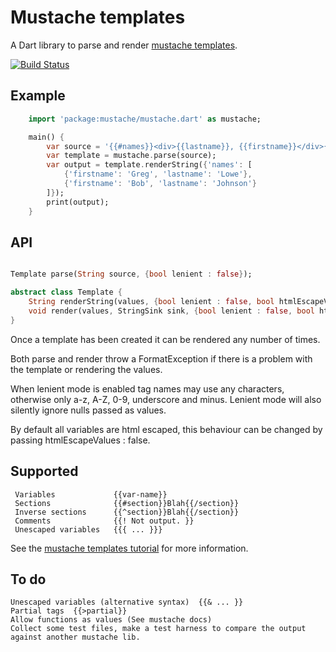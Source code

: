 # Mustache templates

A Dart library to parse and render [mustache templates](http://mustache.github.com/mustache.5.html).

[![Build Status](https://drone.io/github.com/xxgreg/mustache/status.png)](https://drone.io/github.com/xxgreg/mustache/latest)

## Example
```dart
	import 'package:mustache/mustache.dart' as mustache;

	main() {
		var source = '{{#names}}<div>{{lastname}}, {{firstname}}</div>{{/names}}';
		var template = mustache.parse(source);
		var output = template.renderString({'names': [
			{'firstname': 'Greg', 'lastname': 'Lowe'},
			{'firstname': 'Bob', 'lastname': 'Johnson'}
		]});
		print(output);
	}
```

## API

```dart

Template parse(String source, {bool lenient : false});

abstract class Template {
	String renderString(values, {bool lenient : false, bool htmlEscapeValues : true});
	void render(values, StringSink sink, {bool lenient : false, bool htmlEscapeValues : true});
}

```

Once a template has been created it can be rendered any number of times.

Both parse and render throw a FormatException if there is a problem with the template or rendering the values.

When lenient mode is enabled tag names may use any characters, otherwise only a-z, A-Z, 0-9, underscore and minus. Lenient mode will also silently ignore nulls passed as values.

By default all variables are html escaped, this behaviour can be changed by passing htmlEscapeValues : false.


## Supported 
```
 Variables             {{var-name}}
 Sections              {{#section}}Blah{{/section}}
 Inverse sections      {{^section}}Blah{{/section}}
 Comments              {{! Not output. }}
 Unescaped variables   {{{ ... }}}
```
See the [mustache templates tutorial](http://mustache.github.com/mustache.5.html) for more information.

## To do
```
Unescaped variables (alternative syntax)  {{& ... }}
Partial tags  {{>partial}}
Allow functions as values (See mustache docs)
Collect some test files, make a test harness to compare the output against another mustache lib.
```

